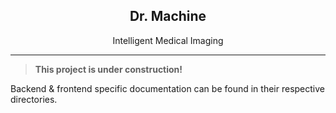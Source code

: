 <p align="center">
    <h2 align="center">Dr. Machine</h2>
    <p align="center">
        Intelligent Medical Imaging
    </p>
</p>

----

> **This project is under construction!**

Backend & frontend specific documentation can be found in their respective directories.
